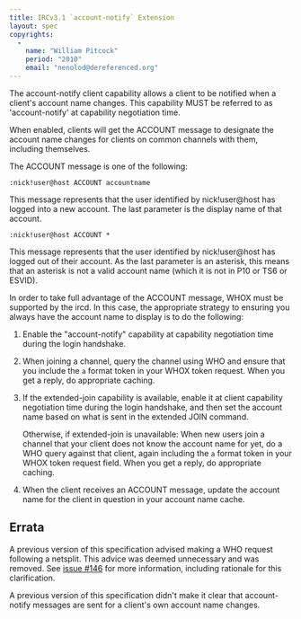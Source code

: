 ```yaml
---
title: IRCv3.1 `account-notify` Extension
layout: spec
copyrights:
  -
    name: "William Pitcock"
    period: "2010"
    email: "nenolod@dereferenced.org"
---
```

The account-notify client capability allows a client to be notified
when a client's account name changes.  This capability MUST be
referred to as 'account-notify' at capability negotiation time.

When enabled, clients will get the ACCOUNT message to designate the
account name changes for clients on common channels with them, including
themselves.

The ACCOUNT message is one of the following:

    :nick!user@host ACCOUNT accountname

This message represents that the user identified by nick!user@host has
logged into a new account.  The last parameter is the display name of
that account.

    :nick!user@host ACCOUNT *

This message represents that the user identified by nick!user@host has
logged out of their account.  As the last parameter is an asterisk, this
means that an asterisk is not a valid account name (which it is not in P10
or TS6 or ESVID).

In order to take full advantage of the ACCOUNT message, WHOX must be
supported by the ircd.  In this case, the appropriate strategy to ensuring
you always have the account name to display is to do the following:

 1. Enable the "account-notify" capability at capability negotiation time
    during the login handshake.

 2. When joining a channel, query the channel using WHO and ensure that you
    include the `a` format token in your WHOX token request.  When you get a
    reply, do appropriate caching.

 3. If the extended-join capability is available, enable it at client
    capability negotiation time during the login handshake, and then set the
    account name based on what is sent in the extended JOIN command.

    Otherwise, if extended-join is unavailable: When new users join a channel
    that your client does not know the account name for yet, do a WHO query
    against that client, again including the `a` format token in your WHOX
    token request field.  When you get a reply, do appropriate caching.

 4. When the client receives an ACCOUNT message, update the account name for the
    client in question in your account name cache.

## Errata

A previous version of this specification advised making a WHO request following a netsplit.
This advice was deemed unnecessary and was removed. See
[issue #146](https://github.com/ircv3/ircv3-specifications/issues/146) for more information, including
rationale for this clarification.

A previous version of this specification didn't make it clear that account-notify messages are sent for
a client's own account name changes.